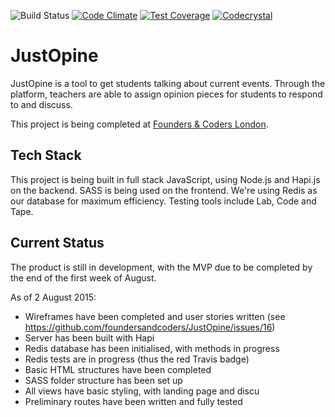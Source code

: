 ![Build Status](https://travis-ci.org/foundersandcoders/JustOpine.svg?branch=master)
[![Code Climate](https://codeclimate.com/github/foundersandcoders/JustOpine/badges/gpa.svg)](https://codeclimate.com/github/foundersandcoders/JustOpine)
[![Test Coverage](https://codeclimate.com/github/foundersandcoders/JustOpine/badges/coverage.svg)](https://codeclimate.com/github/foundersandcoders/JustOpine/coverage)
[![Codecrystal](https://img.shields.io/badge/code-crystal-5CB3FF.svg)](http://codecrystal.herokuapp.com/graph/foundersandcoders/justOpine/master)

# JustOpine

JustOpine is a tool to get students talking about current events. Through the platform, teachers are able to assign opinion pieces for students to respond to and discuss.

This project is being completed at [Founders & Coders London](www.foundersandcoders.com).

## Tech Stack

This project is being built in full stack JavaScript, using Node.js and Hapi.js on the backend. SASS is being used on the frontend. We're using Redis as our database for maximum efficiency. Testing tools include Lab, Code and Tape.

## Current Status

The product is still in development, with the MVP due to be completed by the end of the first week of August.

As of 2 August 2015:
* Wireframes have been completed and user stories written (see https://github.com/foundersandcoders/JustOpine/issues/16)
* Server has been built with Hapi
* Redis database has been initialised, with methods in progress
* Redis tests are in progress (thus the red Travis badge)
* Basic HTML structures have been completed
* SASS folder structure has been set up
* All views have basic styling, with landing page and discu
* Preliminary routes have been written and fully tested
